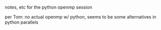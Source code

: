 notes, etc for the python openmp session

per Tom: no actual openmp w/ python, seems to be some alternatives in python parallels

